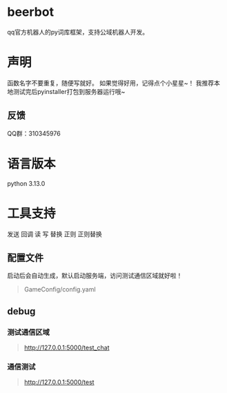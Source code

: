 # beerbot
qq官方机器人的py词库框架，支持公域机器人开发。

# 声明
函数名字不要重复，随便写就好。
如果觉得好用，记得点个小星星~！
我推荐本地测试完后pyinstaller打包到服务器运行哦~

## 反馈
QQ群：310345976

# 语言版本
python 3.13.0

# 工具支持
发送
回调
读
写
替换
正则
正则替换

## 配置文件
启动后会自动生成，默认启动服务端，访问测试通信区域就好啦！
> GameConfig/config.yaml


## debug

### 测试通信区域
> http://127.0.0.1:5000/test_chat

### 通信测试
> http://127.0.0.1:5000/test
